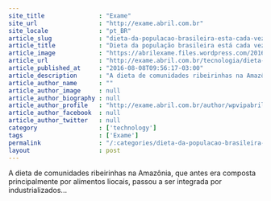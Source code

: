 ```yaml
---
site_title               : "Exame"
site_url                 : "http://exame.abril.com.br"
site_locale              : "pt_BR"
article_slug             : "dieta-da-populacao-brasileira-esta-cada-vez-mais-padronizada"
article_title            : "Dieta da população brasileira está cada vez mais padronizada"
article_image            : "https://abrilexame.files.wordpress.com/2016/09/size_960_16_9_alimentos1.jpg?quality=70&strip=all&w=960"
article_url              : "http://exame.abril.com.br/tecnologia/dieta-da-populacao-brasileira-esta-cada-vez-mais-padronizada/"
article_published_at     : "2016-08-08T09:56:17-03:00"
article_description      : "A dieta de comunidades ribeirinhas na Amazônia, que antes era composta principalmente por alimentos liocais, passou a ser integrada por industrializados..."
article_author_name      : ""
article_author_image     : null
article_author_biography : null
article_author_profile   : "http://exame.abril.com.br/author/wpvipabril/"
article_author_facebook  : null
article_author_twitter   : null
category                 : ['technology']
tags                     : ['Exame']
permalink                : "/:categories/dieta-da-populacao-brasileira-esta-cada-vez-mais-padronizada/"
layout                   : post
---
```


A dieta de comunidades ribeirinhas na Amazônia, que antes era composta principalmente por alimentos liocais, passou a ser integrada por industrializados...
